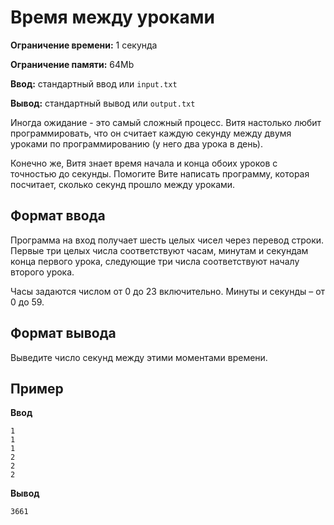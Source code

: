 # Время между уроками

**Ограничение времени:** 1 секунда

**Ограничение памяти:** 64Mb

**Ввод:** стандартный ввод или `input.txt`

**Вывод:** стандартный вывод или `output.txt`

Иногда ожидание - это самый сложный процесс. Витя настолько любит программировать, что он считает каждую секунду между двумя уроками по программированию (у него два урока в день).

Конечно же, Витя знает время начала и конца обоих уроков с точностью до секунды. Помогите Вите написать программу, которая посчитает, сколько секунд прошло между уроками.

## Формат ввода

Программа на вход получает шесть целых чисел через перевод строки. Первые три целых числа соответствуют часам, минутам и секундам конца первого урока, следующие три числа соответствуют началу второго урока.

Часы задаются числом от 0 до 23 включительно. Минуты и секунды – от 0 до 59.

## Формат вывода

Выведите число секунд между этими моментами времени.

## Пример

**Ввод**
```
1
1
1
2
2
2
```

**Вывод**
```
3661
```